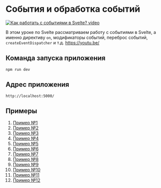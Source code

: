 # События и обработка событий

[![Как работать с событиями в Svelte? video](https://img.youtube.com/vi/f1i-9RdxDCc/0.jpg)](https://youtu.be/f1i-9RdxDCc "Как работать с событиями в Svelte?")

В этом уроке по Svelte рассматриваем работу с событиями в Svelte, а именно директиву `on`, модификаторы событий, переброс событий, `createEventDispatcher` и т.д.
https://youtu.be/

## Команда запуска приложения
`npm run dev`

## Адрес приложения
`http://localhost:5000/`

## Примеры

1. [Пример №1](code/svelte-todo-01)
2. [Пример №2](code/svelte-todo-02)
3. [Пример №3](code/svelte-todo-03)
4. [Пример №4](code/svelte-todo-04)
5. [Пример №5](code/svelte-todo-05)
6. [Пример №6](code/svelte-todo-06)
7. [Пример №7](code/svelte-todo-07)
8. [Пример №8](code/svelte-todo-08)
9. [Пример №9](code/svelte-todo-09)
10. [Пример №10](code/svelte-todo-10)
11. [Пример №11](code/svelte-todo-11)
12. [Пример №12](code/svelte-todo-12)
